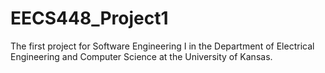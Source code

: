 # EECS448_Project1
The first project for Software Engineering I in the Department of Electrical Engineering and Computer Science at the University of Kansas.
